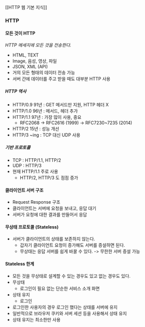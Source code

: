 [[HTTP 웹 기본 지식]]
### HTTP

#### 모든 것이 HTTP

*HTTP 메세지에 모든 것을 전송한다.*

- HTML, TEXT
- Image, 음성, 영상, 파일
- JSON, XML (API)
- 거의 모든 형태의 데이터 전송 가능
- 서버 간에 데이터를 주고 받을 때도 대부분 HTTP 사용

##### HTTP 역사

- HTTP/0.9 91년 : GET 메서드만 지원, HTTP 헤더 X
- HTTP/1.0 96년 : 메서드, 헤더 추가
- HTTP/1.1 97년 : 가장 많이 사용, 중요
	- RFC2068 -> RFC2616 (1999) -> RFC7230~7235 (2014)
- HTTP/2 15년 : 성능 개선
- HTTP/3 ~ing : TCP 대신 UDP 사용

##### 기반 프로토콜

- TCP : HTTP/1.1, HTTP/2
- UDP : HTTP/3
- 현재 HTTP/1.1 주로 사용
	- HTTP/2, HTTP/3 도 점점 증가


#### 클라이언트 서버 구조

- Request Response 구조
- 클라이언트는 서버에 요청을 보내고, 응답 대기
- 서버가 요청에 대한 결과를 만들어서 응답

#### 무상태 프로토콜 (Stateless)

- 서버가 클라이언트의 상태를 보존하지 않는다.
	- 갑자기 클라이언트 요청이 증가해도 서버를 증설하면 된다.
	- 무상태는 응답 서버를 쉽게 바꿀 수 있다. -> 무한한 서버 증설 가능

#### Stateless 한계

- 모든 것을 무상태로 설계할 수 있는 경우도 있고 없는 경우도 있다.
- 무상태
	- 로그인이 필요 없는 단순한 서비스 소개 화면
- 상태 유지
	- 로그인
- 로그인한 사용자의 경우 로그인 했다는 상태를 서버에 유지
- 일반적으로 브라우저 쿠키와 서버 세션 등을 사용해서 상태 유지
- 상태 유지는 최소한만 사용


